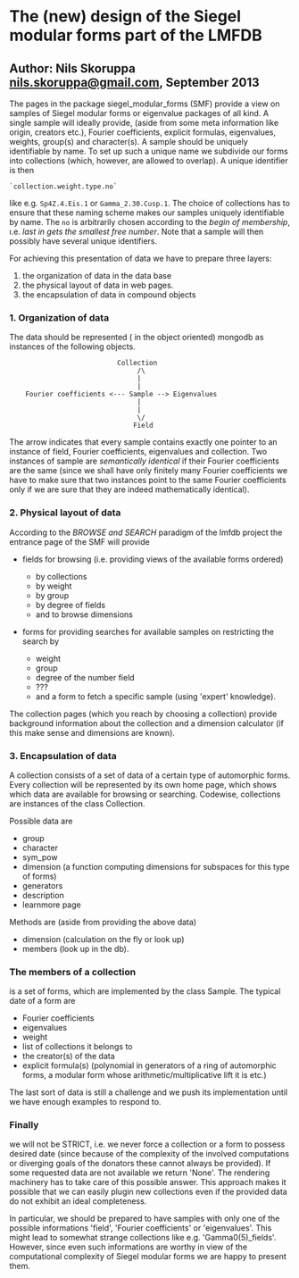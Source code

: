 # The (new) design of the Siegel modular forms part of the LMFDB

## Author: Nils Skoruppa <nils.skoruppa@gmail.com>, September 2013


The pages in the package siegel_modular_forms (SMF) provide a view on
samples of Siegel modular forms or eigenvalue packages of all kind. A
single sample will ideally provide, (aside from some meta information
like origin, creators etc.), Fourier coefficients, explicit formulas,
eigenvalues, weights, group(s) and character(s).  A sample should be
uniquely identifiable by name. To set up such a unique name we
subdivide our forms into collections (which, however, are allowed to
overlap). A unique identifier is then

    `collection.weight.type.no`

like e.g. `Sp4Z.4.Eis.1` or `Gamma_2.30.Cusp.1`.  The choice of
collections has to ensure that these naming scheme makes our samples
uniquely identifiable by name. The `no` is arbitrarily chosen
according to the *begin of membership*, ı.e. *last in gets the smallest
free number*. Note that a sample will then possibly have several
unique identifiers.

For achieving this presentation of data we have to prepare three
layers:

  1. the organization of data in the data base
  2. the physical layout of data in web pages.
  3. the encapsulation of data in compound objects


### 1. Organization of data

The data should be represented ( in the object oriented) mongodb as
instances of the following objects.

```
                           Collection
                                /\
                                |      
                                |
    Fourier coefficients <--- Sample --> Eigenvalues
                                |
                                |
                                \/
                               Field
```

The arrow indicates that every sample contains exactly one pointer to
an instance of field, Fourier coefficients, eigenvalues and
collection. Two instances of sample are *semantically identical* if
their Fourier coefficients are the same (since we shall have only
finitely many Fourier coefficients we have to make sure that two
instances point to the same Fourier coefficients only if we  are sure
that they are indeed mathematically identical).


### 2. Physical layout of data

According to the *BROWSE and SEARCH* paradigm of the lmfdb project
the entrance page of the SMF will provide

 * fields for browsing (i.e. providing views of the available forms ordered)
   * by collections
   * by weight
   * by group
   * by degree of fields
   * and to browse dimensions

  * forms for providing searches for available samples
    on restricting the search by
    * weight
    * group
    * degree of the number field
    * ???
    * and a form to fetch a specific sample (using 'expert' knowledge).

The collection pages (which you reach by choosing a collection)
provide background information about the collection and a dimension
calculator (if this make sense and dimensions are known).


### 3. Encapsulation of data

A collection consists of a set of data of a certain type of
automorphic forms.  Every collection will be represented by its own
home page, which shows which data are available for browsing or
searching. Codewise, collections are instances of the class
Collection.

Possible data are

  * group
  * character
  * sym_pow
  * dimension (a function computing dimensions
    for subspaces for this type of forms)
  * generators
  * description
  * learnmore page

Methods are (aside from providing the above data)

  * dimension (calculation on the fly or look up)
  * members (look up in the db).

### The members of a collection

is a set of forms, which are implemented by
the class Sample. The typical date of a form are

  * Fourier coefficients
  * eigenvalues
  * weight
  * list of collections it belongs to
  * the creator(s) of the data
  * explicit formula(s) (polynomial in generators of a ring of
    automorphic forms, a modular form whose arithmetic/multiplicative
    lift it is etc.)

The last sort of data is still a challenge and we push its
implementation until we have enough examples to respond to. 

### Finally

we will not be STRICT, i.e. we never force a collection or a form to
possess desired date (since because of the complexity of the involved
computations or diverging goals of the donators these cannot always be
provided).  If some requested data are not available we return
'None'. The rendering machinery has to take care of this possible
answer. This approach makes it possible that we can easily plugin new
collections even if the provided data do not exhibit an ideal
completeness.

In particular, we should be prepared to have samples with only one of
the possible informations 'field', 'Fourier coefficients' or
'eigenvalues'. This might lead to somewhat strange collections like
e.g. 'Gamma0(5)_fields'. However, since even such informations are
worthy in view of the computational complexity of Siegel modular forms
we are happy to present them.